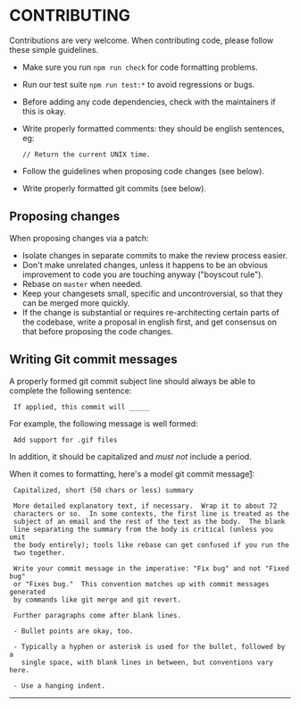 # CONTRIBUTING

Contributions are very welcome. When contributing code, please follow these
simple guidelines.

* Make sure you run `npm run check` for code formatting problems.
* Run our test suite `npm run test:*` to avoid regressions or bugs.
* Before adding any code dependencies, check with the maintainers if this is okay.
* Write properly formatted comments: they should be english sentences, eg:

      // Return the current UNIX time.

* Follow the guidelines when proposing code changes (see below).
* Write properly formatted git commits (see below).

Proposing changes
-----------------
When proposing changes via a patch:

* Isolate changes in separate commits to make the review process easier.
* Don't make unrelated changes, unless it happens to be an obvious improvement to
  code you are touching anyway ("boyscout rule").
* Rebase on `master` when needed.
* Keep your changesets small, specific and uncontroversial, so that they can be
  merged more quickly.
* If the change is substantial or requires re-architecting certain parts of the
  codebase, write a proposal in english first, and get consensus on that before
  proposing the code changes.

Writing Git commit messages
---------------------------
A properly formed git commit subject line should always be able to complete the
following sentence:

     If applied, this commit will _____

For example, the following message is well formed:

     Add support for .gif files

In addition, it should be capitalized and *must not* include a period.

When it comes to formatting, here's a model git commit message[1]:

     Capitalized, short (50 chars or less) summary

     More detailed explanatory text, if necessary.  Wrap it to about 72
     characters or so.  In some contexts, the first line is treated as the
     subject of an email and the rest of the text as the body.  The blank
     line separating the summary from the body is critical (unless you omit
     the body entirely); tools like rebase can get confused if you run the
     two together.

     Write your commit message in the imperative: "Fix bug" and not "Fixed bug"
     or "Fixes bug."  This convention matches up with commit messages generated
     by commands like git merge and git revert.

     Further paragraphs come after blank lines.

     - Bullet points are okay, too.

     - Typically a hyphen or asterisk is used for the bullet, followed by a
       single space, with blank lines in between, but conventions vary here.

     - Use a hanging indent.

---

[1]: http://tbaggery.com/2008/04/19/a-note-about-git-commit-messages.html

